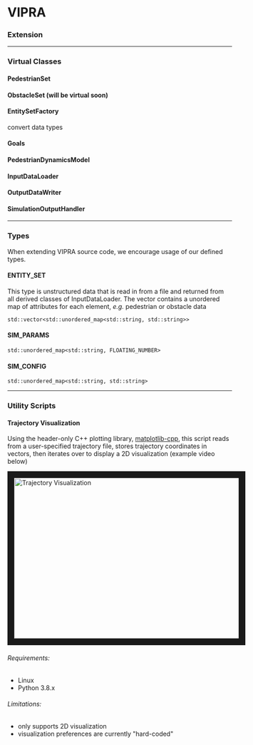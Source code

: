 # VIPRA

### Extension



---
### Virtual Classes

#### PedestrianSet

#### ObstacleSet (will be virtual soon)

#### EntitySetFactory
convert data types

#### Goals

#### PedestrianDynamicsModel

#### InputDataLoader

#### OutputDataWriter  

#### SimulationOutputHandler





---
### Types
When extending VIPRA source code, we encourage usage of our defined types. 

#### ENTITY_SET
This type is unstructured data that is read in from a file and returned from 
all derived classes of InputDataLoader. The vector contains a unordered map 
of attributes for each element, 
*e.g.* pedestrian or obstacle data
```
std::vector<std::unordered_map<std::string, std::string>>
```
#### SIM_PARAMS 
```
std::unordered_map<std::string, FLOATING_NUMBER>
```
#### SIM_CONFIG
```
std::unordered_map<std::string, std::string>
``` 


---
### Utility Scripts

#### Trajectory Visualization

Using the header-only C++ plotting library, [matplotlib-cpp](https://github.com/lava/matplotlib-cpp),
this script reads from a user-specified trajectory file, stores trajectory coordinates in vectors, 
then iterates over to display a 2D visualization (example video below)

<a href="http://www.youtube.com/watch?feature=player_embedded&v=twemPX9KuGk
" target="_blank"><img src="http://img.youtube.com/vi/twemPX9KuGk/0.jpg" 
alt="Trajectory Visualization" width="580" height="360" border="15" /></a>

###### Requirements:
- Linux
- Python 3.8.x
###### Limitations: 
- only supports 2D visualization 
- visualization preferences are currently "hard-coded" 
